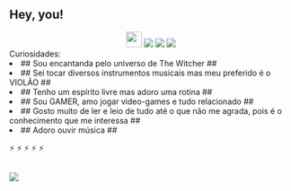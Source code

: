 ## Hey, you! 


 
 
<div align="center"> 
  <a href="https://steamcommunity.com/id/moonlher" target="_blank"><img src="https://logodownload.org/wp-content/uploads/2018/01/steam-logo.png" height=28 weight=100 target=_blank"></a>
   <a href="https://www.youtube.com/channel/UCv7b7jAR9vAVOknn2KNbDSg" target="_blank"><img src="https://img.shields.io/badge/YouTube-FF0000?style=for-the-badge&logo=youtube&logoColor=white" target="_blank"></a>
  <a href="https://www.instagram.com/moonlher/" target="_blank"><img src="https://img.shields.io/badge/-Instagram-%23E4405F?style=for-the-badge&logo=instagram&logoColor=white" target="_blank"></a>
 	<a href="https://www.twitch.tv/moonlher" target="_blank"><img src="https://img.shields.io/badge/Twitch-9146FF?style=for-the-badge&logo=twitch&logoColor=white" target="_blank"></a> 

 
</div>
   Curiosidades:
 <li>##  Sou encantanda pelo universo de The Witcher ##</li>
 <li>##  Sei tocar diversos instrumentos musicais mas meu preferido é o VIOLÃO ##</li>
 <li>##  Tenho um espírito livre mas adoro uma rotina ##</li>
 <li>##  Sou GAMER, amo jogar video-games e tudo relacionado ##</li>
 <li>##  Gosto muito de ler e leio de tudo até o que não me agrada, pois é o conhecimento que me interessa ##</li>
 <li>##  Adoro ouvir música ##</li>
 
⚡
⚡
⚡
⚡
⚡
 

    
 ##
 ##
 ##
 ##
 ##
 ## 

 
<IMG SRC="https://i.pinimg.com/originals/65/f3/42/65f342137b9a315311b97b1ee2df979c.gif" >





